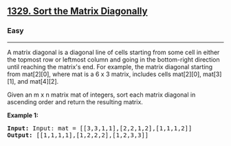 
<h2><a href="https://leetcode.com/problems/sort-the-matrix-diagonally/">1329. Sort the Matrix Diagonally</a></h2>
<h3>Easy</h3>
<hr>
<div><p>
  
A matrix diagonal is a diagonal line of cells starting from some cell in either the topmost row or leftmost column and going in the bottom-right direction until reaching the matrix's end. For example, the matrix diagonal starting from mat[2][0], where mat is a 6 x 3 matrix, includes cells mat[2][0], mat[3][1], and mat[4][2].

Given an m x n matrix mat of integers, sort each matrix diagonal in ascending order and return the resulting matrix.

 </p>

  

<p><strong>Example 1:</strong></p>
<pre><strong>Input:</strong> Input: mat = [[3,3,1,1],[2,2,1,2],[1,1,1,2]]
<strong>Output:</strong> [[1,1,1,1],[1,2,2,2],[1,2,3,3]]
</pre>
  
  
